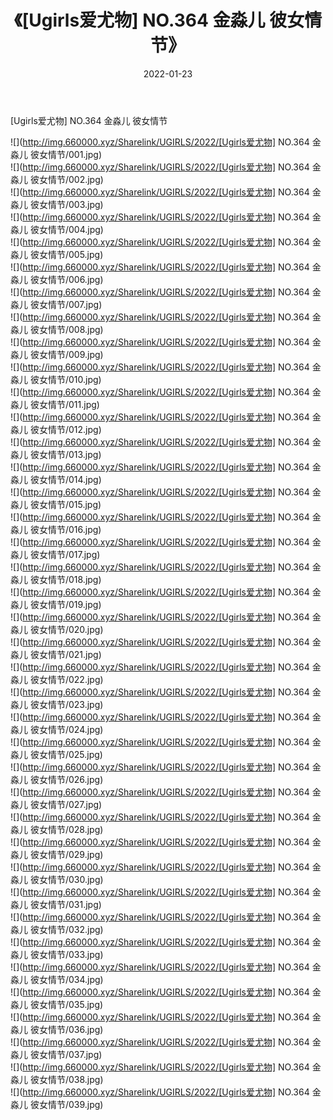 ﻿---
layout: post
title:  《[Ugirls爱尤物] NO.364 金淼儿 彼女情节》
date:   2022-01-23
img: http://img.660000.xyz/Sharelink/UGIRLS/2022/[Ugirls爱尤物] NO.364 金淼儿 彼女情节/000.jpg
categories: [美女, 清纯, 唯美]
---

[Ugirls爱尤物] NO.364 金淼儿 彼女情节

 ![](http://img.660000.xyz/Sharelink/UGIRLS/2022/[Ugirls爱尤物] NO.364 金淼儿 彼女情节/001.jpg) <br>![](http://img.660000.xyz/Sharelink/UGIRLS/2022/[Ugirls爱尤物] NO.364 金淼儿 彼女情节/002.jpg) <br>![](http://img.660000.xyz/Sharelink/UGIRLS/2022/[Ugirls爱尤物] NO.364 金淼儿 彼女情节/003.jpg) <br>![](http://img.660000.xyz/Sharelink/UGIRLS/2022/[Ugirls爱尤物] NO.364 金淼儿 彼女情节/004.jpg) <br>![](http://img.660000.xyz/Sharelink/UGIRLS/2022/[Ugirls爱尤物] NO.364 金淼儿 彼女情节/005.jpg) <br>![](http://img.660000.xyz/Sharelink/UGIRLS/2022/[Ugirls爱尤物] NO.364 金淼儿 彼女情节/006.jpg) <br>![](http://img.660000.xyz/Sharelink/UGIRLS/2022/[Ugirls爱尤物] NO.364 金淼儿 彼女情节/007.jpg) <br>![](http://img.660000.xyz/Sharelink/UGIRLS/2022/[Ugirls爱尤物] NO.364 金淼儿 彼女情节/008.jpg) <br>![](http://img.660000.xyz/Sharelink/UGIRLS/2022/[Ugirls爱尤物] NO.364 金淼儿 彼女情节/009.jpg) <br>![](http://img.660000.xyz/Sharelink/UGIRLS/2022/[Ugirls爱尤物] NO.364 金淼儿 彼女情节/010.jpg) <br>![](http://img.660000.xyz/Sharelink/UGIRLS/2022/[Ugirls爱尤物] NO.364 金淼儿 彼女情节/011.jpg) <br>![](http://img.660000.xyz/Sharelink/UGIRLS/2022/[Ugirls爱尤物] NO.364 金淼儿 彼女情节/012.jpg) <br>![](http://img.660000.xyz/Sharelink/UGIRLS/2022/[Ugirls爱尤物] NO.364 金淼儿 彼女情节/013.jpg) <br>![](http://img.660000.xyz/Sharelink/UGIRLS/2022/[Ugirls爱尤物] NO.364 金淼儿 彼女情节/014.jpg) <br>![](http://img.660000.xyz/Sharelink/UGIRLS/2022/[Ugirls爱尤物] NO.364 金淼儿 彼女情节/015.jpg) <br>![](http://img.660000.xyz/Sharelink/UGIRLS/2022/[Ugirls爱尤物] NO.364 金淼儿 彼女情节/016.jpg) <br>![](http://img.660000.xyz/Sharelink/UGIRLS/2022/[Ugirls爱尤物] NO.364 金淼儿 彼女情节/017.jpg) <br>![](http://img.660000.xyz/Sharelink/UGIRLS/2022/[Ugirls爱尤物] NO.364 金淼儿 彼女情节/018.jpg) <br>![](http://img.660000.xyz/Sharelink/UGIRLS/2022/[Ugirls爱尤物] NO.364 金淼儿 彼女情节/019.jpg) <br>![](http://img.660000.xyz/Sharelink/UGIRLS/2022/[Ugirls爱尤物] NO.364 金淼儿 彼女情节/020.jpg) <br>![](http://img.660000.xyz/Sharelink/UGIRLS/2022/[Ugirls爱尤物] NO.364 金淼儿 彼女情节/021.jpg) <br>![](http://img.660000.xyz/Sharelink/UGIRLS/2022/[Ugirls爱尤物] NO.364 金淼儿 彼女情节/022.jpg) <br>![](http://img.660000.xyz/Sharelink/UGIRLS/2022/[Ugirls爱尤物] NO.364 金淼儿 彼女情节/023.jpg) <br>![](http://img.660000.xyz/Sharelink/UGIRLS/2022/[Ugirls爱尤物] NO.364 金淼儿 彼女情节/024.jpg) <br>![](http://img.660000.xyz/Sharelink/UGIRLS/2022/[Ugirls爱尤物] NO.364 金淼儿 彼女情节/025.jpg) <br>![](http://img.660000.xyz/Sharelink/UGIRLS/2022/[Ugirls爱尤物] NO.364 金淼儿 彼女情节/026.jpg) <br>![](http://img.660000.xyz/Sharelink/UGIRLS/2022/[Ugirls爱尤物] NO.364 金淼儿 彼女情节/027.jpg) <br>![](http://img.660000.xyz/Sharelink/UGIRLS/2022/[Ugirls爱尤物] NO.364 金淼儿 彼女情节/028.jpg) <br>![](http://img.660000.xyz/Sharelink/UGIRLS/2022/[Ugirls爱尤物] NO.364 金淼儿 彼女情节/029.jpg) <br>![](http://img.660000.xyz/Sharelink/UGIRLS/2022/[Ugirls爱尤物] NO.364 金淼儿 彼女情节/030.jpg) <br>![](http://img.660000.xyz/Sharelink/UGIRLS/2022/[Ugirls爱尤物] NO.364 金淼儿 彼女情节/031.jpg) <br>![](http://img.660000.xyz/Sharelink/UGIRLS/2022/[Ugirls爱尤物] NO.364 金淼儿 彼女情节/032.jpg) <br>![](http://img.660000.xyz/Sharelink/UGIRLS/2022/[Ugirls爱尤物] NO.364 金淼儿 彼女情节/033.jpg) <br>![](http://img.660000.xyz/Sharelink/UGIRLS/2022/[Ugirls爱尤物] NO.364 金淼儿 彼女情节/034.jpg) <br>![](http://img.660000.xyz/Sharelink/UGIRLS/2022/[Ugirls爱尤物] NO.364 金淼儿 彼女情节/035.jpg) <br>![](http://img.660000.xyz/Sharelink/UGIRLS/2022/[Ugirls爱尤物] NO.364 金淼儿 彼女情节/036.jpg) <br>![](http://img.660000.xyz/Sharelink/UGIRLS/2022/[Ugirls爱尤物] NO.364 金淼儿 彼女情节/037.jpg) <br>![](http://img.660000.xyz/Sharelink/UGIRLS/2022/[Ugirls爱尤物] NO.364 金淼儿 彼女情节/038.jpg) <br>![](http://img.660000.xyz/Sharelink/UGIRLS/2022/[Ugirls爱尤物] NO.364 金淼儿 彼女情节/039.jpg) <br>